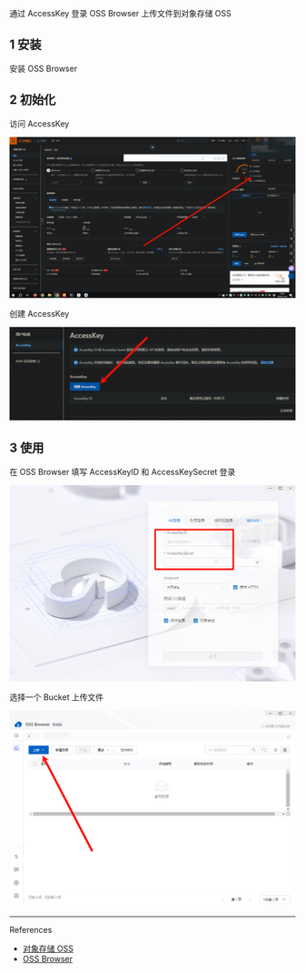 通过 AccessKey 登录 OSS Browser 上传文件到对象存储 OSS

## 1 安装

安装 OSS Browser

## 2 初始化

访问 AccessKey

![访问 AccessKey](./../../../images/OSS%20Browser/%E8%AE%BF%E9%97%AE%20AccessKey.png)

创建 AccessKey

![创建 AccessKey](./../../../images/OSS%20Browser/%E5%88%9B%E5%BB%BA%20AccessKey.png)

## 3 使用

在 OSS Browser 填写 AccessKeyID 和 AccessKeySecret 登录

![在 OSS Browser 填写 AccessKeyID 和 AccessKeySecret 登录](./../../../images/OSS%20Browser/%E5%9C%A8%20OSS%20Browser%20%E5%A1%AB%E5%86%99%20AccessKeyID%20%E5%92%8C%20AccessKeySecret%20%E7%99%BB%E5%BD%95.png)

选择一个 Bucket 上传文件

![选择一个 Bucket 上传文件](./../../../images/OSS%20Browser/%E9%80%89%E6%8B%A9%E4%B8%80%E4%B8%AA%20Bucket%20%E4%B8%8A%E4%BC%A0%E6%96%87%E4%BB%B6.png)

---

References

- [对象存储 OSS](https://www.aliyun.com/product/oss/)
- [OSS Browser](https://help.aliyun.com/zh/oss/developer-reference/graphical-management-tools-ossbrowser-2-0/?spm=a2c4g.11186623.help-menu-31815.d_3_4_3.19eb2e28ML9sfO)

